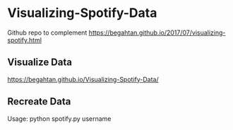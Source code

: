 # Visualizing-Spotify-Data
Github repo to complement https://begahtan.github.io/2017/07/visualizing-spotify.html
<br>
## Visualize Data
https://begahtan.github.io/Visualizing-Spotify-Data/
<br>
## Recreate Data
Usage: python spotify.py username
